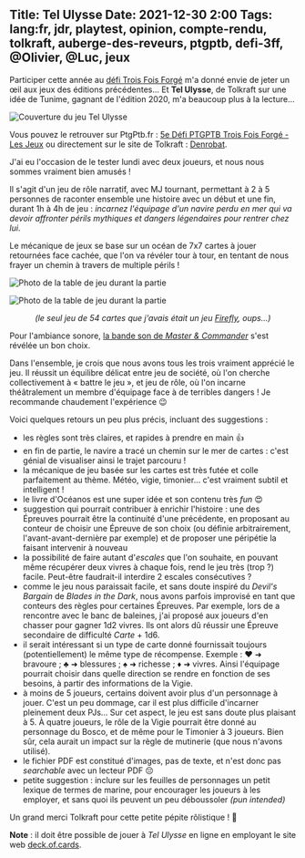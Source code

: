 Title: Tel Ulysse
Date: 2021-12-30 2:00
Tags: lang:fr, jdr, playtest, opinion, compte-rendu, tolkraft, auberge-des-reveurs, ptgptb, defi-3ff, @Olivier, @Luc, jeux
---
<!-- Com'
* PM Discord Tolkraft
* Discord Auberge des Rêveurs
-->

Participer cette année au [défi Trois Fois Forgé](https://ptgptb.fr/defi-troisfoisforge) m'a donné envie de jeter un œil aux jeux des éditions précédentes...
Et **Tel Ulysse**, de Tolkraft sur une idée de Tunime, gagnant de l'édition 2020, m'a beaucoup plus à la lecture...

![Couverture du jeu Tel Ulysse](images/2021/12/TelUlysse-cover.jpg)

Vous pouvez le retrouver sur PtgPtb.fr : [5e Défi PTGPTB Trois Fois Forgé - Les Jeux](https://ptgptb.fr/defi-troisfoisforge-5-les-jeux) ou directement sur le site de Tolkraft : [Denrobat](https://www.dendrobat.fr/tel-ulysse).

J'ai eu l'occasion de le tester lundi avec deux joueurs, et nous nous sommes vraiment bien amusés !

Il s'agit d'un jeu de rôle narratif, avec MJ tournant, permettant à 2 à 5 personnes de raconter ensemble une histoire avec un début et une fin, durant 1h à 4h de jeu :
_incarnez l'équipage d'un navire perdu en mer qui va devoir affronter périls mythiques et dangers légendaires pour rentrer chez lui_.

Le mécanique de jeux se base sur un océan de 7x7 cartes à jouer retournées face cachée,
que l'on va révéler tour à tour, en tentant de nous frayer un chemin à travers de multiple périls !

![Photo de la table de jeu durant la partie](images/2021/12/table-de-jeu-Tel-Ulysse.jpg)

![Photo de la table de jeu durant la partie](images/2021/12/table-de-jeu-Tel-Ulysse2.jpg)

_<center>(le seul jeu de 54 cartes que j'avais était un jeu [Firefly](https://fr.wikipedia.org/wiki/Firefly_(s%C3%A9rie_t%C3%A9l%C3%A9vis%C3%A9e)), oups...)</center>_

Pour l'ambiance sonore, [la bande son de _Master & Commander_](
https://www.youtube.com/playlist?list=PLn65M7Xc1JNc5Oqb90BrI8dmiYMZFSoVP) s'est révélée un bon choix.

Dans l'ensemble, je crois que nous avons tous les trois vraiment apprécié le jeu.
Il réussit un équilibre délicat entre jeu de société, où l'on cherche collectivement à « battre le jeu »,
et jeu de rôle, où l'on incarne théâtralement un membre d'équipage face à de terribles dangers !
Je recommande chaudement l'expérience 😉

Voici quelques retours un peu plus précis, incluant des suggestions :

* les règles sont très claires, et rapides à prendre en main 👍
* en fin de partie, le navire a tracé un chemin sur le mer de cartes :
  c'est génial de visualiser ainsi le trajet parcouru !
* la mécanique de jeu basée sur les cartes est très futée et colle parfaitement au thème.
  Météo, vigie, timonier... c'est vraiment subtil et intelligent !
* le livre d'Océanos est une super idée et son contenu très _fun_ 😍
* suggestion qui pourrait contribuer à enrichir l'histoire : une des Épreuves pourrait être la continuité d'une précédente, en proposant au conteur de choisir une Épreuve de son choix (ou définie arbitrairement, l'avant-avant-dernière par exemple) et de proposer une péripétie la faisant intervenir à nouveau
* la possibilité de faire autant d'_escales_ que l'on souhaite,
  en pouvant même récupérer deux vivres à chaque fois,
  rend le jeu très (trop ?) facile. Peut-être faudrait-il interdire 2 escales consécutives ?
* comme le jeu nous paraissait facile, et sans doute inspiré du _Devil's Bargain_ de _Blades in the Dark_, nous avons parfois improvisé en tant que conteurs des règles pour certaines Épreuves. Par exemple, lors de a rencontre avec le banc de baleines, j'ai proposé aux joueurs d'en chasser pour gagner 1d2 vivres. Ils ont alors dû réussir une Épreuve secondaire de difficulté _Carte_ + 1d6.
* il serait intéressant si un type de carte donné fournissait toujours (potentiellement) le même type de récompense. Exemple : ♥️ ➜ bravoure ; ♣️ ➜ blessures ; ♠️ ➜ richesse ; ♦️ ➜ vivres. Ainsi l'équipage pourrait choisir dans quelle direction se rendre en fonction de ses besoins, à partir des informations de la Vigie.
* à moins de 5 joueurs, certains doivent avoir plus d'un personnage à jouer.
  C'est un peu dommage, car il est plus difficile d'incarner pleinement deux PJs...
  Sur cet aspect, le jeu est sans doute plus plaisant à 5.
  À quatre joueurs, le rôle de la Vigie pourrait être donné au personnage du Bosco,
  et de même pour le Timonier à 3 joueurs. Bien sûr, cela aurait un impact sur la règle de mutinerie
  (que nous n'avons utilisé).
* le fichier PDF est constitué d'images, pas de texte, et n'est donc pas _searchable_ avec un lecteur PDF 😔
* petite suggestion : inclure sur les feuilles de personnages un petit lexique de termes de marine,
  pour encourager les joueurs à les employer, et sans quoi ils peuvent un peu déboussoler _(pun intended)_

Un grand merci Tolkraft pour cette petite pépite rôlistique ! 💖

**Note** : il doit être possible de jouer à _Tel Ulysse_ en ligne en employant le site web [deck.of.cards](https://deck.of.cards).
